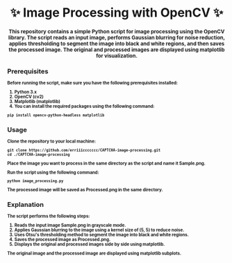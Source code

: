 <h1 align="center">✨ Image Processing with OpenCV ✨</h1>

<p align="center">
  <b><small>This repository contains a simple Python script for image processing using the OpenCV library. The script reads an input image, performs Gaussian blurring for noise reduction, applies thresholding to segment the image into black and white regions, and then saves the processed image. The original and processed images are displayed using matplotlib for visualization.<b><small>
</p>
    
## Prerequisites
Before running the script, make sure you have the following prerequisites installed:

1. Python 3.x
2. OpenCV (cv2)
3. Matplotlib (matplotlib)
4. You can install the required packages using the following command:

```
pip install opencv-python-headless matplotlib
```

## Usage
Clone the repository to your local machine:
```
git clone https://github.com/erriiiccccccc/CAPTCHA-image-processing.git
cd ./CAPTCHA-image-processing
```
Place the image you want to process in the same directory as the script and name it Sample.png.

Run the script using the following command:

```
python image_processing.py
```
The processed image will be saved as Processed.png in the same directory.

## Explanation
The script performs the following steps:

1. Reads the input image Sample.png in grayscale mode.
2. Applies Gaussian blurring to the image using a kernel size of (5, 5) to reduce noise.
3. Uses Otsu's thresholding method to segment the image into black and white regions.
4. Saves the processed image as Processed.png.
5. Displays the original and processed images side by side using matplotlib.

The original image and the processed image are displayed using matplotlib subplots.
